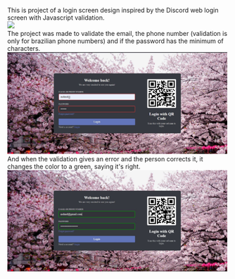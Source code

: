 This is project of a login screen design inspired by the Discord web login screen with Javascript validation.
<br>
<img src= "public/image/screenshot-login-scren.jpg" width = "500px">
<br>
The project was made to validate the email, the phone number (validation is only for brazilian phone numbers) and if the password has the minimum of characters.
<br>
<img  src= "public/image/screenshot-login-screen-error.jpg" width = "500px">
<br>
And when the validation gives an error and the person corrects it, it changes the color to a green, saying it's right.
<br>
<img src= "public/image/screenshot-login-screen-allright.jpg" width = "500px">